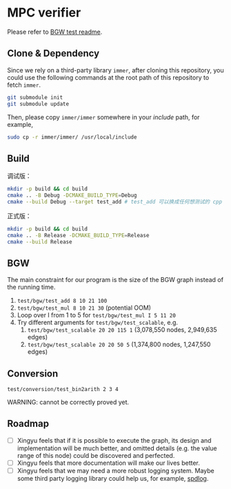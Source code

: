 # MPC verifier

Please refer to [BGW test readme](test/bgw/README.md).

## Clone & Dependency

Since we rely on a third-party library `immer`, after cloning this repository, you could use the following commands at the root path of this repository to fetch `immer`.
```bash
git submodule init
git submodule update
```

Then, please copy `immer/immer` somewhere in your *include* path, for example,
```bash
sudo cp -r immer/immer/ /usr/local/include
```

## Build

调试版：

```sh
mkdir -p build && cd build
cmake .. -B Debug -DCMAKE_BUILD_TYPE=Debug
cmake --build Debug --target test_add # test_add 可以换成任何想测试的 cpp 文件，比如 test_bin2arith
```

正式版：

```sh
mkdir -p build && cd build
cmake .. -B Release -DCMAKE_BUILD_TYPE=Release
cmake --build Release
```

## BGW

The main constraint for our program is the size of the BGW graph instead of the running time.

1. `test/bgw/test_add 8 10 21 100`
2. `test/bgw/test_mul 8 10 21 30` (potential OOM)
3. Loop over I from 1 to 5 for `test/bgw/test_mul I 5 11 20`
4. Try different arguments for `test/bgw/test_scalable`, e.g.
   1. `test/bgw/test_scalable 20 20 115 1` (3,078,550 nodes, 2,949,635 edges)
   2. `test/bgw/test_scalable 20 20 50 5` (1,374,800 nodes, 1,247,550 edges)

## Conversion

`test/conversion/test_bin2arith 2 3 4`

WARNING: cannot be correctly proved yet.

## Roadmap

- [ ] Xingyu feels that if it is possible to execute the graph, its design and implementation will be much better, and omitted details (e.g. the value range of this node) could be discovered and perfected.
- [ ] Xingyu feels that more documentation will make our lives better.
- [ ] Xingyu feels that we may need a more robust logging system. Maybe some third party logging library could help us, for example, [spdlog](https://github.com/gabime/spdlog/).
